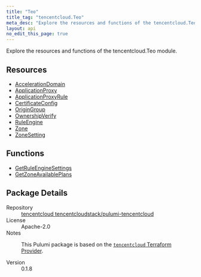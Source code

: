 ```yaml
---
title: "Teo"
title_tag: "tencentcloud.Teo"
meta_desc: "Explore the resources and functions of the tencentcloud.Teo module."
layout: api
no_edit_this_page: true
---
```


<!-- WARNING: this file was generated by Pulumi Docs Generator. -->
<!-- Do not edit by hand unless you're certain you know what you are doing! -->

Explore the resources and functions of the tencentcloud.Teo module.

<h2 id="resources">Resources</h2>
<ul class="api">
    <li><a href="accelerationdomain/" title="AccelerationDomain"><span class="api-symbol api-symbol--resource"></span>AccelerationDomain</a></li>
    <li><a href="applicationproxy/" title="ApplicationProxy"><span class="api-symbol api-symbol--resource"></span>ApplicationProxy</a></li>
    <li><a href="applicationproxyrule/" title="ApplicationProxyRule"><span class="api-symbol api-symbol--resource"></span>ApplicationProxyRule</a></li>
    <li><a href="certificateconfig/" title="CertificateConfig"><span class="api-symbol api-symbol--resource"></span>CertificateConfig</a></li>
    <li><a href="origingroup/" title="OriginGroup"><span class="api-symbol api-symbol--resource"></span>OriginGroup</a></li>
    <li><a href="ownershipverify/" title="OwnershipVerify"><span class="api-symbol api-symbol--resource"></span>OwnershipVerify</a></li>
    <li><a href="ruleengine/" title="RuleEngine"><span class="api-symbol api-symbol--resource"></span>RuleEngine</a></li>
    <li><a href="zone/" title="Zone"><span class="api-symbol api-symbol--resource"></span>Zone</a></li>
    <li><a href="zonesetting/" title="ZoneSetting"><span class="api-symbol api-symbol--resource"></span>ZoneSetting</a></li>
</ul>

<h2 id="functions">Functions</h2>
<ul class="api">
    <li><a href="getruleenginesettings/" title="GetRuleEngineSettings"><span class="api-symbol api-symbol--function"></span>GetRuleEngineSettings</a></li>
    <li><a href="getzoneavailableplans/" title="GetZoneAvailablePlans"><span class="api-symbol api-symbol--function"></span>GetZoneAvailablePlans</a></li>
</ul>

<h2 id="package-details">Package Details</h2>
<dl class="package-details">
	<dt>Repository</dt>
	<dd><a href="https://github.com/tencentcloudstack/pulumi-tencentcloud">tencentcloud tencentcloudstack/pulumi-tencentcloud</a></dd>
	<dt>License</dt>
	<dd>Apache-2.0</dd>
	<dt>Notes</dt>
	<dd><p>This Pulumi package is based on the <a href="https://github.com/tencentcloudstack/terraform-provider-tencentcloud"><code>tencentcloud</code> Terraform Provider</a>.</p>
</dd>
	<dt>Version</dt>
	<dd>0.1.8</dd>
</dl>

